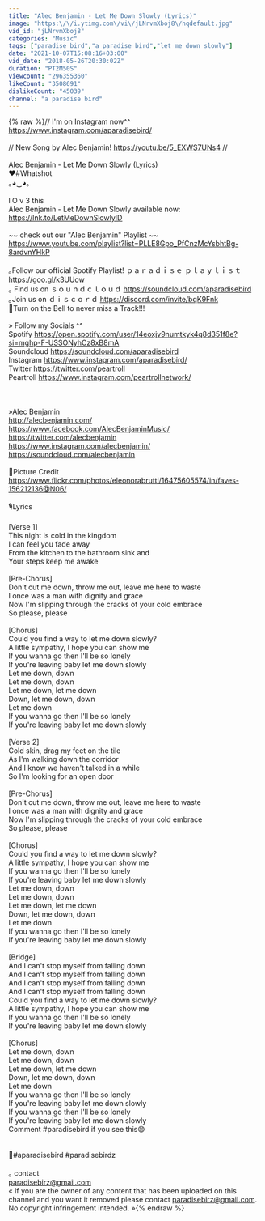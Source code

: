 ```yaml
---
title: "Alec Benjamin - Let Me Down Slowly (Lyrics)"
image: "https:\/\/i.ytimg.com\/vi\/jLNrvmXboj8\/hqdefault.jpg"
vid_id: "jLNrvmXboj8"
categories: "Music"
tags: ["paradise bird","a paradise bird","let me down slowly"]
date: "2021-10-07T15:08:16+03:00"
vid_date: "2018-05-26T20:30:02Z"
duration: "PT2M50S"
viewcount: "296355360"
likeCount: "3508691"
dislikeCount: "45039"
channel: "a paradise bird"
---
```

{% raw %}// I'm on Instagram now^^ <a rel="nofollow" target="blank" href="https://www.instagram.com/aparadisebird/">https://www.instagram.com/aparadisebird/</a><br /><br />// New Song by Alec Benjamin! <a rel="nofollow" target="blank" href="https://youtu.be/5_EXWS7UNs4">https://youtu.be/5_EXWS7UNs4</a> //<br /><br />Alec Benjamin - Let Me Down Slowly (Lyrics)<br />❤️#Whatshot<br />｡◕‿◕｡ <br /><br />l O v 3 this<br />Alec Benjamin - Let Me Down Slowly available now: <a rel="nofollow" target="blank" href="https://lnk.to/LetMeDownSlowlyID">https://lnk.to/LetMeDownSlowlyID</a><br /><br />~~ check out our &quot;Alec Benjamin&quot; Playlist ~~<br /><a rel="nofollow" target="blank" href="https://www.youtube.com/playlist?list=PLLE8Gpo_PfCnzMcYsbhtBg-8ardvnYHkP">https://www.youtube.com/playlist?list=PLLE8Gpo_PfCnzMcYsbhtBg-8ardvnYHkP</a><br /><br />｡Follow our official Spotify Playlist! ｐａｒａｄｉｓｅ ｐｌａｙｌｉｓｔ <a rel="nofollow" target="blank" href="https://goo.gl/k3UUow">https://goo.gl/k3UUow</a><br />｡ Find us on  ｓｏｕｎｄｃｌｏｕｄ <a rel="nofollow" target="blank" href="https://soundcloud.com/aparadisebird">https://soundcloud.com/aparadisebird</a><br />｡Join us on ｄｉｓｃｏｒｄ <a rel="nofollow" target="blank" href="https://discord.com/invite/bqK9Fnk">https://discord.com/invite/bqK9Fnk</a><br />🔔Turn on the Bell to never miss a Track!!!<br /><br />» Follow my Socials ^^<br />Spotify <a rel="nofollow" target="blank" href="https://open.spotify.com/user/14eoxjv9numtkyk4q8d351f8e?si=mghp-F-USSONyhCz8xB8mA">https://open.spotify.com/user/14eoxjv9numtkyk4q8d351f8e?si=mghp-F-USSONyhCz8xB8mA</a><br />Soundcloud <a rel="nofollow" target="blank" href="https://soundcloud.com/aparadisebird">https://soundcloud.com/aparadisebird</a><br />Instagram <a rel="nofollow" target="blank" href="https://www.instagram.com/aparadisebird/">https://www.instagram.com/aparadisebird/</a><br />Twitter <a rel="nofollow" target="blank" href="https://twitter.com/peartroll">https://twitter.com/peartroll</a><br />Peartroll <a rel="nofollow" target="blank" href="https://www.instagram.com/peartrollnetwork/">https://www.instagram.com/peartrollnetwork/</a><br /><br /><br /><br />»Alec Benjamin<br /><a rel="nofollow" target="blank" href="http://alecbenjamin.com/">http://alecbenjamin.com/</a><br /><a rel="nofollow" target="blank" href="https://www.facebook.com/AlecBenjaminMusic/">https://www.facebook.com/AlecBenjaminMusic/</a><br /><a rel="nofollow" target="blank" href="https://twitter.com/alecbenjamin">https://twitter.com/alecbenjamin</a> <br /><a rel="nofollow" target="blank" href="https://www.instagram.com/alecbenjamin/">https://www.instagram.com/alecbenjamin/</a> <a rel="nofollow" target="blank" href="https://soundcloud.com/alecbenjamin">https://soundcloud.com/alecbenjamin</a><br /><br />📸Picture Credit<br /><a rel="nofollow" target="blank" href="https://www.flickr.com/photos/eleonorabrutti/16475605574/in/faves-156212136@N06/">https://www.flickr.com/photos/eleonorabrutti/16475605574/in/faves-156212136@N06/</a><br /><br />🎙️Lyrics<br /><br />[Verse 1]<br />This night is cold in the kingdom<br />I can feel you fade away<br />From the kitchen to the bathroom sink and<br />Your steps keep me awake<br /><br />[Pre-Chorus]<br />Don't cut me down, throw me out, leave me here to waste<br />I once was a man with dignity and grace<br />Now I'm slipping through the cracks of your cold embrace<br />So please, please<br /><br />[Chorus]<br />Could you find a way to let me down slowly?<br />A little sympathy, I hope you can show me<br />If you wanna go then I'll be so lonely<br />If you're leaving baby let me down slowly<br />Let me down, down<br />Let me down, down<br />Let me down, let me down<br />Down, let me down, down<br />Let me down<br />If you wanna go then I'll be so lonely<br />If you're leaving baby let me down slowly<br /><br />[Verse 2]<br />Cold skin, drag my feet on the tile<br />As I'm walking down the corridor<br />And I know we haven't talked in a while<br />So I'm looking for an open door<br /><br />[Pre-Chorus]<br />Don't cut me down, throw me out, leave me here to waste<br />I once was a man with dignity and grace<br />Now I'm slipping through the cracks of your cold embrace<br />So please, please<br /><br />[Chorus]<br />Could you find a way to let me down slowly?<br />A little sympathy, I hope you can show me<br />If you wanna go then I'll be so lonely<br />If you're leaving baby let me down slowly<br />Let me down, down<br />Let me down, down<br />Let me down, let me down<br />Down, let me down, down<br />Let me down<br />If you wanna go then I'll be so lonely<br />If you're leaving baby let me down slowly<br /><br />[Bridge]<br />And I can't stop myself from falling down<br />And I can't stop myself from falling down<br />And I can't stop myself from falling down<br />And I can't stop myself from falling down<br />Could you find a way to let me down slowly?<br />A little sympathy, I hope you can show me<br />If you wanna go then I'll be so lonely<br />If you're leaving baby let me down slowly<br /><br />[Chorus]<br />Let me down, down<br />Let me down, down<br />Let me down, let me down<br />Down, let me down, down<br />Let me down<br />If you wanna go then I'll be so lonely<br />If you're leaving baby let me down slowly<br />If you wanna go then I'll be so lonely<br />If you're leaving baby let me down slowly<br />Comment #paradisebird if you see this😄 <br /><br /><br />📌#aparadisebird #paradisebirdz <br /><br />｡ contact<br />paradisebirz@gmail.com<br />« If you are the owner of any content that has been uploaded on this channel and you want it removed please contact paradisebirz@gmail.com. No copyright infringement intended. »{% endraw %}
